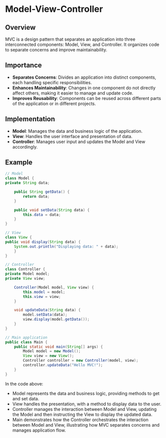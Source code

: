 # Model-View-Controller

## Overview
MVC is a design pattern that separates an application into three interconnected components: Model, View, and Controller. It organizes code to separate concerns and improve maintainability.

## Importance
- **Separates Concerns**: Divides an application into distinct components, each handling specific responsibilities.
- **Enhances Maintainability**: Changes in one component do not directly affect others, making it easier to manage and update code.
- **Improves Reusability**: Components can be reused across different parts of the application or in different projects.

## Implementation
- **Model**: Manages the data and business logic of the application.
- **View**: Handles the user interface and presentation of data. 
- **Controller**: Manages user input and updates the Model and View accordingly.

## Example
```java
// Model
class Model {
private String data;

    public String getData() {
        return data;
    }

    public void setData(String data) {
        this.data = data;
    }
}

// View
class View {
public void display(String data) {
    System.out.println("Displaying data: " + data);
    }
}

// Controller
class Controller {
private Model model;
private View view;

    Controller(Model model, View view) {
        this.model = model;
        this.view = view;
    }

    void updateData(String data) {
        model.setData(data);
        view.display(model.getData());
    }
}

// Main application
public class Main {
    public static void main(String[] args) {
        Model model = new Model();
        View view = new View();
        Controller controller = new Controller(model, view);
        controller.updateData("Hello MVC!");
    }
}
```
In the code above:
- Model represents the data and business logic, providing methods to get and set data.
- View handles the presentation, with a method to display data to the user.
- Controller manages the interaction between Model and View, updating the Model and then instructing the View to display the updated data.
- Main demonstrates how the Controller orchestrates the interaction between Model and View, illustrating how MVC separates concerns and manages application flow.
